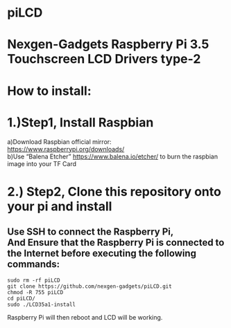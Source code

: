 # piLCD
# Nexgen-Gadgets Raspberry Pi 3.5 Touchscreen LCD Drivers type-2

# How to install:
  
1.)Step1, Install Raspbian <br>
====================================================
  a)Download Raspbian official mirror:<br>
  https://www.raspberrypi.org/downloads/<br>
  b)Use “Balena Etcher” https://www.balena.io/etcher/ to burn the raspbian image into your TF Card<br>
     
2.) Step2, Clone this repository onto your pi and install<br>
====================================================
Use SSH to connect the Raspberry Pi, <br>
And Ensure that the Raspberry Pi is connected to the Internet before executing the following commands:
-----------------------------------------------------------------------------------------------------

```sudo rm -rf piLCD```<br>
```git clone https://github.com/nexgen-gadgets/piLCD.git```<br>
```chmod -R 755 piLCD```<br>
```cd piLCD/```<br>
```sudo ./LCD35a1-install```<br>

Raspberry Pi will then reboot and LCD will be working.
